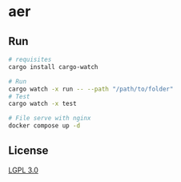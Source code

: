 # aer

## Run

```sh
# requisites
cargo install cargo-watch
```

```sh
# Run
cargo watch -x run -- --path "/path/to/folder"
# Test
cargo watch -x test

# File serve with nginx
docker compose up -d
```

## License

[LGPL 3.0](LICENSE)
